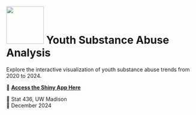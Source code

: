 <h1>
  <img src="https://www.thiings.co/_next/image?url=https%3A%2F%2Flftz25oez4aqbxpq.public.blob.vercel-storage.com%2Fimage-Hw2fBErc10Krg5cppU7KMgSGaWQHL4.png&w=2048&q=75" width="100"/>
  Youth Substance Abuse Analysis
</h1>


Explore the interactive visualization of youth substance abuse trends from 2020 to 2024.

🔗 **[Access the Shiny App Here](https://mkolani.shinyapps.io/Youth-substance-abuse-viz/)**

📁 Stat 436, UW Madison  
📅 December 2024

